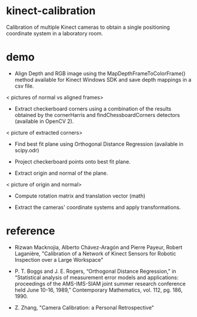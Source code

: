 # kinect-calibration
Calibration of multiple Kinect cameras to obtain a single positioning coordinate system in a laboratory room.

# demo

- Align Depth and RGB image using the MapDepthFrameToColorFrame() method available for Kinect Windows SDK and save depth mappings in a csv file.

< pictures of normal vs aligned frames> 

- Extract checkerboard corners using a combination of the results obtained by the cornerHarris and findChessboardCorners detectors (available in OpenCV 2).

< picture of extracted corners>

- Find best fit plane using Orthogonal Distance Regression (available in scipy.odr)

- Project checkerboard points onto best fit plane.

- Extract origin and normal of the plane.

< picture of origin and normal>

- Compute rotation matrix and translation vector (math)

- Extract the cameras' coordinate systems and apply transformations.

# reference

- Rizwan Macknojia, Alberto Chávez-Aragón and Pierre Payeur, Robert Laganière, "Calibration of a Network of Kinect Sensors for Robotic Inspection over a Large Workspace"

- P. T. Boggs and J. E. Rogers, “Orthogonal Distance Regression,” in “Statistical analysis of measurement error models and applications: proceedings of the AMS-IMS-SIAM joint summer research conference held June 10-16, 1989,” Contemporary Mathematics, vol. 112, pg. 186, 1990.

- Z. Zhang, "Camera Calibration: a Personal Retrospective"
